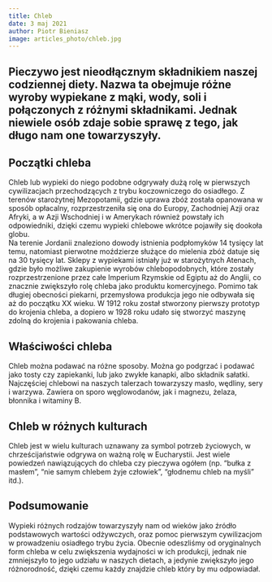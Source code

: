 ```yaml
---
title: Chleb
date: 3 maj 2021
author: Piotr Bieniasz
image: articles_photo/chleb.jpg
---
```



## Pieczywo jest nieodłącznym składnikiem naszej codziennej diety. Nazwa ta obejmuje różne wyroby wypiekane z mąki, wody, soli i połączonych z różnymi składnikami. Jednak niewiele osób zdaje sobie sprawę z tego, jak długo nam one towarzyszyły.

## Początki chleba

Chleb lub wypieki do niego podobne odgrywały dużą rolę w pierwszych cywilizacjach przechodzących z trybu koczowniczego do osiadłego. Z terenów starożytnej Mezopotamii, gdzie uprawa zbóż została opanowana w sposób opłacalny, rozprzestrzeniła się ona do Europy, Zachodniej Azji oraz Afryki, a w Azji Wschodniej i w Amerykach również powstały ich odpowiedniki, dzięki czemu wypieki chlebowe wkrótce pojawiły się dookoła globu.  
Na terenie Jordanii znaleziono dowody istnienia podpłomyków 14 tysięcy lat temu, natomiast pierwotne moździerze służące do mielenia zbóż datuje się na 30 tysięcy lat. 
Sklepy z wypiekami istniały już w starożytnych Atenach, gdzie było możliwe zakupienie wyrobów chlebopodobnych, które zostały rozprzestrzenione przez całe Imperium Rzymskie od Egiptu aż do Anglii, co znacznie zwiększyło rolę chleba jako produktu komercyjnego. Pomimo tak długiej obecności piekarni, przemysłowa produkcja jego nie odbywała się aż do początku XX wieku. W 1912 roku został stworzony pierwszy prototyp do krojenia chleba, a dopiero w 1928 roku udało się stworzyć maszynę zdolną do krojenia i pakowania chleba. 

## Właściwości chleba

Chleb można podawać na różne sposoby. Można go podgrzać i podawać jako tosty czy zapiekanki, lub jako zwykłe kanapki, albo składnik sałatki. Najczęściej chlebowi na naszych talerzach towarzyszy masło, wędliny, sery i warzywa. Zawiera on sporo węglowodanów, jak i magnezu, żelaza, błonnika i witaminy B.


## Chleb w różnych kulturach

Chleb jest w wielu kulturach uznawany za symbol potrzeb życiowych, w chrześcijaństwie odgrywa on ważną rolę w Eucharystii. Jest wiele powiedzeń nawiązujących do chleba czy pieczywa ogółem (np. “bułka z masłem”, “nie samym chlebem żyje człowiek”, “głodnemu chleb na myśli” itd.). 


## Podsumowanie

 Wypieki różnych rodzajów towarzyszyły nam od wieków jako źródło podstawowych wartości odżywczych, oraz pomoc pierwszym cywilizacjom w prowadzeniu osiadłego trybu życia. Obecnie odeszliśmy od oryginalnych form chleba w celu zwiększenia wydajności w ich produkcji, jednak nie zmniejszyło to jego udziału w naszych dietach, a jedynie zwiększyło jego różnorodność, dzięki czemu każdy znajdzie chleb który by mu odpowiadał.
